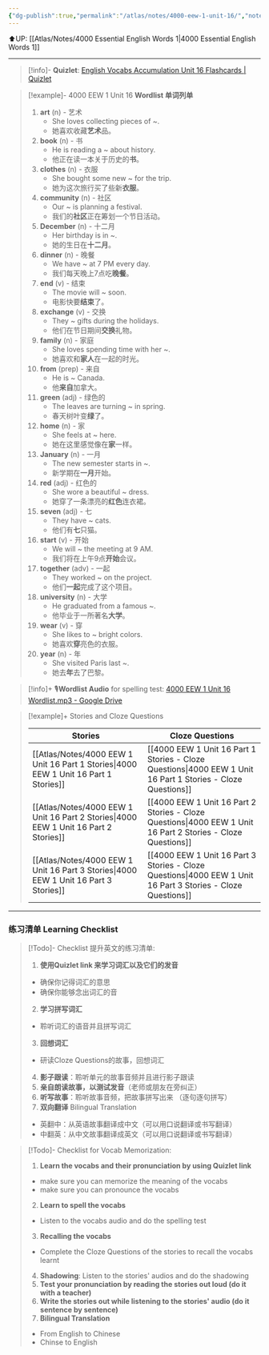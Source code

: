 ```yaml
---
{"dg-publish":true,"permalink":"/atlas/notes/4000-eew-1-unit-16/","noteIcon":""}
---
```


⬆️UP: [[Atlas/Notes/4000 Essential English Words 1\|4000 Essential English Words 1]]

---
> [!info]- **Quizlet**: [English Vocabs Accumulation Unit 16 Flashcards | Quizlet](https://quizlet.com/my/933061706/english-vocabs-accumulation-unit-16-flash-cards/?i=1vbzw5&x=1jqt)

> [!example]- 4000 EEW 1 Unit 16 **Wordlist 单词列单**
> 1. **art** (n) - 艺术  
>     - She loves collecting pieces of ~.  
>     - 她喜欢收藏**艺术**品。
> 2. **book** (n) - 书  
>     - He is reading a ~ about history.  
>     - 他正在读一本关于历史的**书**。
> 3. **clothes** (n) - 衣服  
>     - She bought some new ~ for the trip. 
>     - 她为这次旅行买了些新**衣服**。
> 4. **community** (n) - 社区  
>     - Our ~ is planning a festival.  
>     - 我们的**社区**正在筹划一个节日活动。
> 5. **December** (n) - 十二月  
>     - Her birthday is in ~.
>     - 她的生日在**十二月**。
> 6. **dinner** (n) - 晚餐  
>     - We have ~ at 7 PM every day.  
>     - 我们每天晚上7点吃**晚餐**。
> 7. **end** (v) - 结束  
>     - The movie will ~ soon.
>     - 电影快要**结束**了。
> 8. **exchange** (v) - 交换  
>     - They ~ gifts during the holidays.  
>     - 他们在节日期间**交换**礼物。
> 9. **family** (n) - 家庭  
>     - She loves spending time with her ~.  
>     - 她喜欢和**家人**在一起的时光。
> 10. **from** (prep) - 来自  
>     - He is ~ Canada.  
>     - 他**来自**加拿大。
> 11. **green** (adj) - 绿色的  
>     - The leaves are turning ~ in spring.  
>     - 春天树叶变**绿**了。
> 12. **home** (n) - 家  
>     - She feels at ~ here.  
>     - 她在这里感觉像在**家**一样。
> 13. **January** (n) - 一月  
>     - The new semester starts in ~.  
>     - 新学期在**一月**开始。
> 14. **red** (adj) - 红色的  
>     - She wore a beautiful ~ dress.  
>     - 她穿了一条漂亮的**红色**连衣裙。
> 15. **seven** (adj) - 七  
>     - They have ~ cats.  
>     - 他们有**七**只猫。
> 16. **start** (v) - 开始  
>     - We will ~ the meeting at 9 AM.  
>     - 我们将在上午9点**开始**会议。
> 17. **together** (adv) - 一起  
>     - They worked ~ on the project.  
>     - 他们**一起**完成了这个项目。
> 18. **university** (n) - 大学  
>     - He graduated from a famous ~.  
>     - 他毕业于一所著名**大学**。
> 19. **wear** (v) - 穿  
>     - She likes to ~ bright colors.  
>     - 她喜欢**穿**亮色的衣服。
> 20. **year** (n) - 年  
>     - She visited Paris last ~.  
>     - 她去**年**去了巴黎。


> [!info]+ 🎙️**Wordlist Audio** for spelling test: [4000 EEW 1 Unit 16 Wordlist.mp3 - Google Drive](https://drive.google.com/file/d/1BVH50SmlIkOtrwO2So-ig2TiTaoK6nEA/view?usp=drive_link)

> [!example]+ Stories and Cloze Questions
>
> | Stories                               | Cloze Questions                                         |
> | ------------------------------------- | ------------------------------------------------------- |
> | [[Atlas/Notes/4000 EEW 1 Unit 16 Part 1 Stories\|4000 EEW 1 Unit 16 Part 1 Stories]] | [[4000 EEW 1 Unit 16 Part 1 Stories - Cloze Questions\|4000 EEW 1 Unit 16 Part 1 Stories - Cloze Questions]] |
> | [[Atlas/Notes/4000 EEW 1 Unit 16 Part 2 Stories\|4000 EEW 1 Unit 16 Part 2 Stories]] | [[4000 EEW 1 Unit 16 Part 2 Stories - Cloze Questions\|4000 EEW 1 Unit 16 Part 2 Stories - Cloze Questions]] |
> | [[Atlas/Notes/4000 EEW 1 Unit 16 Part 3 Stories\|4000 EEW 1 Unit 16 Part 3 Stories]] | [[4000 EEW 1 Unit 16 Part 3 Stories - Cloze Questions\|4000 EEW 1 Unit 16 Part 3 Stories - Cloze Questions]] |

---
### 练习清单 Learning Checklist

> [!Todo]- Checklist 提升英文的练习清单:
> 1. **使用Quizlet link 来学习词汇以及它们的发音** 
>	- 确保你记得词汇的意思 
>	- 确保你能够念出词汇的音 
> 2. **学习拼写词汇** 
>	- 聆听词汇的语音并且拼写词汇 
> 3. **回想词汇**
>	- 研读Cloze Questions的故事，回想词汇 
> 4. **影子跟读**：聆听单元的故事音频并且进行影子跟读 
> 5. **亲自朗读故事，以测试发音**（老师或朋友在旁纠正）
> 6. **听写故事**：聆听故事音频，把故事拼写出来 （逐句逐句拼写）
> 7. **双向翻译** Bilingual Translation 
>	- 英翻中：从英语故事翻译成中文（可以用口说翻译或书写翻译）
>	- 中翻英：从中文故事翻译成英文（可以用口说翻译或书写翻译）

> [!Todo]- Checklist for Vocab Memorization:
> 
> 1. **Learn the vocabs and their pronunciation by using Quizlet link**
>	- make sure you can memorize the meaning of the vocabs
>	- make sure you can pronounce the vocabs
> 2. **Learn to spell the vocabs**
>	- Listen to the vocabs audio and do the spelling test
> 3. **Recalling the vocabs**
>	- Complete the Cloze Questions of the stories to recall the vocabs learnt
> 4. **Shadowing**: Listen to the stories' audios and do the shadowing
> 5. **Test your pronunciation by reading the stories out loud (do it with a teacher)**
> 6. **Write the stories out while listening to the stories' audio (do it sentence by sentence)**
> 7. **Bilingual Translation** 
> 	- From English to Chinese
> 	- Chinse to English
